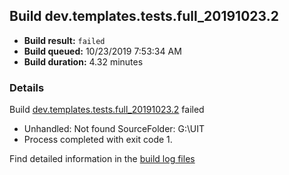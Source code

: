 ## Build dev.templates.tests.full_20191023.2
- **Build result:** `failed`
- **Build queued:** 10/23/2019 7:53:34 AM
- **Build duration:** 4.32 minutes
### Details
Build [dev.templates.tests.full_20191023.2](https://winappstudio.visualstudio.com/web/build.aspx?pcguid=a4ef43be-68ce-4195-a619-079b4d9834c2&builduri=vstfs%3a%2f%2f%2fBuild%2fBuild%2f31544) failed

+ Unhandled: Not found SourceFolder: G:\UIT
+ Process completed with exit code 1.

Find detailed information in the [build log files]()
